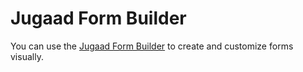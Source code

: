 # Jugaad Form Builder

You can use the [Jugaad Form Builder](https://parthr-arch.github.io/jugaad-formbuilder/#!/form-builder) to create and customize forms visually.
